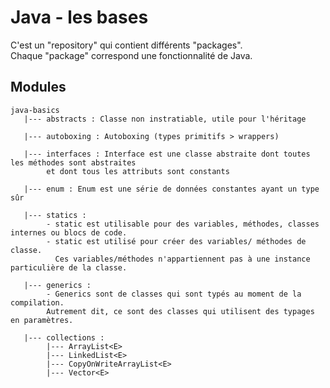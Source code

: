 # Java - les bases 

C'est un "repository" qui contient différents "packages".  
Chaque "package" correspond une fonctionnalité de Java.

## Modules
    java-basics
       |--- abstracts : Classe non instratiable, utile pour l'héritage
       
       |--- autoboxing : Autoboxing (types primitifs > wrappers)
       
       |--- interfaces : Interface est une classe abstraite dont toutes les méthodes sont abstraites
            et dont tous les attributs sont constants
       
       |--- enum : Enum est une série de données constantes ayant un type sûr
       
       |--- statics :
            - static est utilisable pour des variables, méthodes, classes internes ou blocs de code.
            - static est utilisé pour créer des variables/ méthodes de classe. 
              Ces variables/méthodes n'appartiennent pas à une instance particulière de la classe.
       
       |--- generics : 
            - Generics sont de classes qui sont typés au moment de la compilation.
            Autrement dit, ce sont des classes qui utilisent des typages en paramètres.
  
       |--- collections : 
            |--- ArrayList<E>
            |--- LinkedList<E>
            |--- CopyOnWriteArrayList<E>
            |--- Vector<E>
